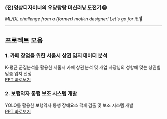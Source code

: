 ### (전)영상디자이너의 우당탕탕 머신러닝 도전기😂 ###
*ML/DL challenge from a (former) motion designer! Let's go for it!!🚀*

---

## 프로젝트 모음 ##
### 1. 카페 창업을 위한 서울시 상권 입지 데이터 분석
K-평균 군집분석을 활용한 서울시 카페 상권 분석 및 개업 사장님의 성향에 맞는 상권별 맞춤 입지 선정 </br>
[PPT 바로보기](https://github.com/edgeun/portfolio-2024/blob/main/Python/Team_Project/Cafe_Commercial_Area/05_Cafe_Area_PPT.pdf)
### 2. 보행약자 통행 보조 시스템 개발
YOLO를 활용한 보행약자 통행 장애요소 객체 검출 및 보조 시스템 개발 </br>
[PPT 바로보기](https://github.com/edgeun/portfolio-24-25/blob/main/Python/Team_Project/Walking_Object_Detection/05_Object_Detection_PPT.pdf)
